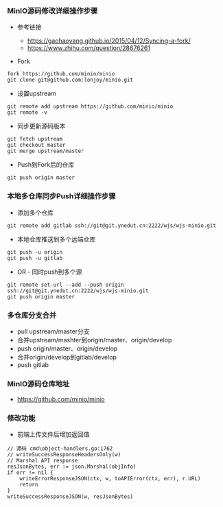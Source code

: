 ### MinIO源码修改详细操作步骤
- 参考链接
    - https://gaohaoyang.github.io/2015/04/12/Syncing-a-fork/
    - https://www.zhihu.com/question/28676261

- Fork
```
fork https://github.com/minio/minio
git clone git@github.com:lonjoy/minio.git
```

- 设置upstream
```
git remote add upstream https://github.com/minio/minio
git remote -v
```

- 同步更新源码版本
```
git fetch upstream
git checkout master
git merge upstream/master
```

- Push到Fork后的仓库
```
git push origin master
```

### 本地多仓库同步Push详细操作步骤
- 添加多个仓库
```
git remote add gitlab ssh://git@git.ynedut.cn:2222/wjs/wjs-minio.git
```

- 本地仓库推送到多个远端仓库
```
git push -u origin
git push -u gitlab
```

- OR - 同时push到多个源
```
git remote set-url --add --push origin ssh://git@git.ynedut.cn:2222/wjs/wjs-minio.git
git push origin master
```


### 多仓库分支合并

- pull upstream/master分支
- 合并upstream/mashter到origin/master、origin/develop
- push origin/master、origin/develop
- 合并origin/develop到gitlab/develop
- push gitlab


### MinIO源码仓库地址
- https://github.com/minio/minio

### 修改功能
- 前端上传文件后增加返回值
```
// 源码 cmd\object-handlers.go:1762
// writeSuccessResponseHeadersOnly(w)
// Marshal API response
resJsonBytes, err := json.Marshal(objInfo)
if err != nil {
	writeErrorResponseJSON(ctx, w, toAPIError(ctx, err), r.URL)
	return
}
writeSuccessResponseJSON(w, resJsonBytes)

```